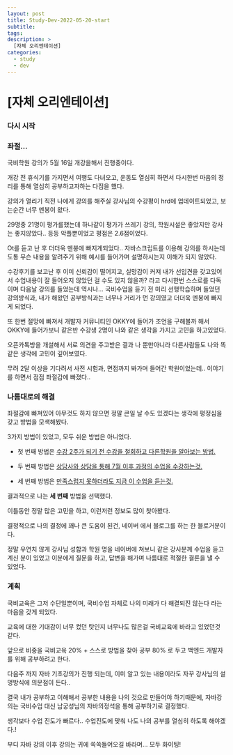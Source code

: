 ```yaml
---
layout: post
title: Study-Dev-2022-05-20-start
subtitle:
tags:
description: >
  [자체 오리엔테이션]
categories:
  - study
  - dev
---
```


# [자체 오리엔테이션]

### __다시 시작__

### 좌절...

국비학원 강의가 5월 16일 개강을해서 진행중이다. <br>

개강 전 휴식기를 가지면서 여행도 다녀오고, 운동도 열심히 하면서 다시한번 마음의 정리를 통해 열심히 공부하고자하는 다짐을 했다. <br>

강의가 열리기 직전 나에게 강의를 해주실 강사님의 수강평이 hrd에 업데이트되었고, 보는순간 너무 멘붕이 왔다. <br>

29명중 21명이 평가를했는데 하나같이 평가가 쓰레기 강의, 학원시설은 좋았지만 강사는 좋지않았다.. 등등 악플뿐이었고 평점은 2.6점이었다. <br>

Ot를 듣고 난 후 더더욱 멘붕에 빠지게되었다.. 자바스크립트를 이용해 강의를 하시는데 도통 무슨 내용을 알려주기 위해 예시를 들어가며 설명하시는지 이해가 되지 않았다. <br>

수강후기를 보고난 후 이미 신뢰감이 떨어지고, 실망감이 커져 내가 선입견을 갖고있어서 수업내용이 잘 들어오지 않았던 걸 수도 있지 않을까? 라고 다시한번 스스로를 다독이며 다음날 강의를 들었는데 역시나... 국비수업을 듣기 전 미리 선행학습하며 들었던 강의방식과, 내가 해왔던 공부방식과는 너무나 거리가 먼 강의였고 더더욱 멘붕에 빠지게 되었다. <br>

또 한번 절망에 빠져서 개발자 커뮤니티인 OKKY에 들어가 조언을 구해볼까 해서 OKKY에 들어가보니 같은반 수강생 2명이 나와 같은 생각을 가지고 고민을 하고있었다. <br>

오픈카톡방을 개설해서 서로 의견을 주고받은 결과 나 뿐만아니라 다른사람들도 나와 똑같은 생각에 고민이 깊어보였다. <br>

무려 2달 이상을 기다려서 사전 시험과, 면접까지 봐가며 들어간 학원이었는데..  이야기를 하면서 점점 좌절감에 빠졌다.. <br>


### 나름대로의 해결

좌절감에 빠져있어 아무것도 하지 않으면 정말 큰일 날 수도 있겠다는 생각에 평정심을 갖고 방법을 모색해봤다. <br>

3가지 방법이 있었고, 모두 쉬운 방법은 아니었다. <br>

- 첫 번째 방법은 <u> 수강 2주가 되기 전 수강을 철회하고 다른학원을 알아보는 방법. </u> <br>

- 두 번째 방법은 <u> 상담사와 상담을 통해 7월 이후 과정의 수업을 수강하는것. </u> <br>

- 세 번째 방법은 <u> 만족스럽지 못하더라도 지금 이 수업을 듣는것. </u> <br>

결과적으로 나는 __세 번째__ 방법을 선택했다. <br>

이틀동안 정말 많은 고민을 하고, 이런저런 정보도 많이 찾아봤다. <br>

결정적으로 나의 결정에 꽤나 큰 도움이 된건, 네이버 에서 블로그를 하는 한 블로거분이다. <br>

정말 우연치 않게 강사님 성함과 학원 명을 네이버에 쳐보니 같은 강사분께 수업을 듣고 계신 분이 있었고 이분에게 질문을 하고, 답변을 해가며 나름대로 적절한 결론을 낼 수 있었다.  <br>

### 계획

국비교육은 그저 수단일뿐이며, 국비수업 자체로 나의 미래가 다 해결되진 않는다 라는 마음을 갖게 되었다. <br>

교육에 대한 기대감이 너무 컸던 탓인지 너무나도 많은걸 국비교육에 바라고 있었던것 같다. <br>

앞으로 비중을 국비교육 20% + 스스로 방법을 찾아 공부 80% 로 두고 백엔드 개발자를 위해 공부하려고 한다. <br>

다음주 까지 자바 기초강의가 진행 되는데, 이미 알고 있는 내용이라도 자꾸 강사님의 설명방식에 의문점이 든다.. <br>

결국 내가 공부하고 이해해서 공부한 내용을 나의 것으로 만들어야 하기때문에, 자바강의는 국비수업 대신 남궁성님의 자바의정석을 통해 공부하기로 결정했다. <br>

생각보다 수업 진도가 빠르다.. 수업진도에 맞춰 나도 나의 공부를 열심히 하도록 해야겠다.! <br>

부디 자바 강의 이후 강의는 귀에 쏙쏙들어오길 바라며... 모두 화이팅! 